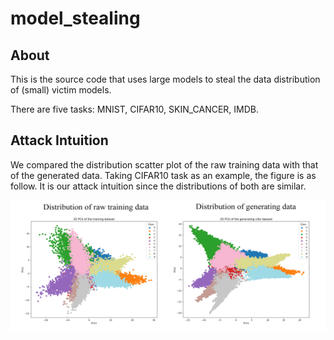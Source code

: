 # model_stealing
## About
This is the source code that uses large models to steal the data distribution of (small) victim models.

There are five tasks: MNIST, CIFAR10, SKIN_CANCER, IMDB.

## Attack Intuition
We compared the distribution scatter plot of the raw training data with that of the generated data. Taking CIFAR10 task as an example, the figure is as follow. It is our attack intuition since the distributions of both are similar.
<p align="center">
    <img src="./img/compare.png" alt="compare" width="800" height="210">
</p>
